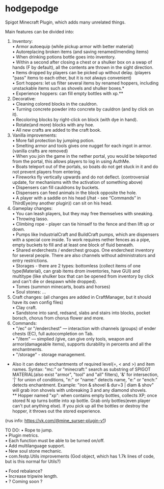 # hodgepodge
Spigot Minecraft Plugin, which adds many unrelated things.

Main features can be divided into:

1) Inventory:  
  • Armor autoequip (while pickup armor with better material)  
  • Autoreplacing broken items (and saving renamed/mending items)  
  • When drinking potions bottle goes into inventory.  
  • Within a second after closing a chest or a shulker box on a swap of hands (F by default), all the contents are thrown in the sight direction.  
  • Items dropped by players can be picked up without delay. (players "pass" items to each other, but it is not always convenient)  
  • Sort hoppers: let us filter several items by renamed hoppers, including unstackable items such as shovels and shulker boxes.*  
  • Experience hoppers: can fill empty bottles with xp.**  
2) Decorative:  
  • Cleaning colored blocks in the cauldron.  
  • Turning concrete powder into concrete by cauldron (and by click on it).  
  • Recoloring blocks by right-click on block (with dye in hand).  
  • Rotate(and more) blocks with any hoe.  
  • All new crafts are added to the craft book.  
3) Vanilla improvements:  
  • More fall protection by jumping potion.  
  • Smelting armor and tools gives one nugget for each ingot in armor. (vanilla crafts are removed)  
  • When you join the game in the nether portal, you would be teleported from the portal, this allows players to log in using AuthMe.  
  • Boats teleport out of the portals, so boats do not get stuck in it and do not prevent players from entering.  
  • Fireworks fly vertically upwards and do not deflect. (controversial update, for mechanisms with the activation of something above)  
  • Dispensers can fill cauldrons by buckets.  
  • Dispensers can feed animals in the block opposite the hole.  
  • A player with a saddle on his head (/hat - see “Commands” in ThirdEye(my another plugin)) can sit on his head.  
4) Gameplay changes:  
  • You can leash players, but they may free themselves with sneaking.  
  • Throwing lasso.  
  • Climbing rope - player can tie himself to the fence and then lift up or down.  
  • Pumps like IndustrialCraft and BuildCraft pumps, which are dispensers with a special core inside. To work requires nether fences as a pipe, empty buckets to fill and at least one block of fluid beneath.  
  • Shared enderchests / enderchest groups. One enderchest inventory for several people. There are also channels without administrators and entry restrictions.  
  • Storages - there are 2 types: bottomless (collect items of one type(Material), can grab items drom inventories, have GUI) and multitype (like shulker box that can be opened from inventory by click and can't die or despawn while dropped).  
  • Tomes (summon minecarts, boats and horses)  
  • Soul stones: ...  
5) Craft changes: (all changes are added in CraftManager, but it should have its own config files)  
  • Clay craft.  
  • Sandstone into sand, redsand, slabs and stairs into blocks, pocket borsch, chorus from chorus flower and more.  
6) Commands:  
  • "/ec" or "/enderchest" — interaction with channels (groups) of ender chests (EC), full autocompletion on Tab.  
  • "/item" — simplied /give, can give only tools, weapon and armor(damageable items), supports durability in percents and all the enchantments.  
  • "/storage" - storage management.  

* Also it can detect enchantments of required level(=, < and >) and item names. Syntax: "mc:" or "minecraft:" search as substring of SPIGOT MATERIAL(also exist "armor", "tool" and "all" filters), '&' for intersection, '|' for union of conditions, "n:" or "name:" detects name, "e:" or "ench:" detects enchantment. Example: "iron & shovel & dur=3 | diam & shov" will grab iron shovels with unbreaking 3 and any diamond shovels.  
** Hopper named "xp": when contains empty bottles, collects XP; once stored N xp turns bottle into xp bottle. Grab only bottles(even player can't put anything else). If you pick up all the bottles or destroy the hopper, it throws out the stored experience.

(rus info: https://vk.com/@mine_surser-plugin-v1)

TO DO:
  • Rope to jump.  
  • Plugin metrics.  
  • Each function must be able to be turned on/off.  
  • Add multilanguage support.  
  • New soul stone mechanic.    
  • com.festp.Utils improvements (God object, which has 1.7k lines of code, but is this normal for Utils?)  

  • Food rebalance?  
  • Increase tripwire length.  
  • ? Coming soon ?

